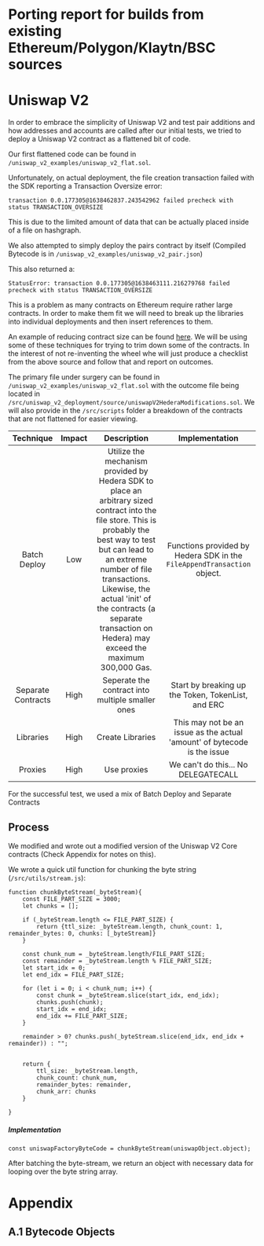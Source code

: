 # Porting report for builds from existing Ethereum/Polygon/Klaytn/BSC sources

# Uniswap V2

In order to embrace the simplicity of Uniswap V2 and test pair additions and how addresses and accounts are called after our initial tests, we tried to deploy a Uniswap V2 contract as a flattened bit of code.  

Our first flattened code can be found in `/uniswap_v2_examples/uniswap_v2_flat.sol`.

Unfortunately, on actual deployment, the file creation transaction failed with the SDK reporting a Transaction Oversize error:

`transaction 0.0.177305@1638462837.243542962 failed precheck with status TRANSACTION_OVERSIZE`

This is due to the limited amount of data that can be actually placed inside of a file on hashgraph.

We also attempted to simply deploy the pairs contract by itself (Compiled Bytecode is in `/uniswap_v2_examples/uniswap_v2_pair.json`)

This also returned a:

`StatusError: transaction 0.0.177305@1638463111.216279768 failed precheck with status TRANSACTION_OVERSIZE`

This is a problem as many contracts on Ethereum require rather large contracts.  In order to make them fit we will need to break up the libraries into individual deployments and then insert references to them.  

An example of reducing contract size can be found [here](https://ethereum.org/en/developers/tutorials/downsizing-contracts-to-fight-the-contract-size-limit/).  We will be using some of these techniques for trying to trim down some of the contracts.    In the interest of not re-inventing the wheel whe will just produce a checklist from the above source and follow that and report on outcomes.

The primary file under surgery can be found in `/uniswap_v2_examples/uniswap_v2_flat.sol` with the outcome file being located in `/src/uniswap_v2_deployment/source/uniswapV2HederaModifications.sol`.  We will also provide in the `/src/scripts` folder a breakdown of the contracts that are not flattened for easier viewing.

| Technique | Impact | Description | Implementation |
| :-------: | :----: | :---------: | :------------: |
| Batch Deploy | Low | Utilize the mechanism provided by Hedera SDK to place an arbitrary sized contract into the file store.  This is probably the best way to test but can lead to an extreme number of file transactions.  Likewise, the actual 'init' of the contracts (a separate transaction on Hedera) may exceed the maximum 300,000 Gas.  | Functions provided by Hedera SDK in the `FileAppendTransaction` object. |
| Separate Contracts | High | Seperate the contract into multiple smaller ones | Start by breaking up the Token, TokenList, and ERC |
| Libraries | High | Create Libraries | This may not be an issue as the actual 'amount' of bytecode is the issue |
| Proxies | High | Use proxies | We can't do this... No DELEGATECALL |

For the successful test, we used a mix of Batch Deploy and Separate Contracts

## Process

We modified and wrote out a modified version of the Uniswap V2 Core contracts (Check Appendix for notes on this).  


We wrote a quick util function for chunking the byte string (`/src/utils/stream.js`):

```
function chunkByteStream(_byteStream){
    const FILE_PART_SIZE = 3000;
    let chunks = [];

    if (_byteStream.length <= FILE_PART_SIZE) {
        return {ttl_size: _byteStream.length, chunk_count: 1, remainder_bytes: 0, chunks: [_byteStream]}
    }

    const chunk_num = _byteStream.length/FILE_PART_SIZE;
    const remainder = _byteStream.length % FILE_PART_SIZE;
    let start_idx = 0;
    let end_idx = FILE_PART_SIZE;

    for (let i = 0; i < chunk_num; i++) {
        const chunk = _byteStream.slice(start_idx, end_idx);
        chunks.push(chunk);
        start_idx = end_idx;
        end_idx += FILE_PART_SIZE;
    }

    remainder > 0? chunks.push(_byteStream.slice(end_idx, end_idx + remainder)) : "";


    return {
        ttl_size: _byteStream.length,
        chunk_count: chunk_num,
        remainder_bytes: remainder,
        chunk_arr: chunks
    }

}
```

##### Implementation
```
const uniswapFactoryByteCode = chunkByteStream(uniswapObject.object);
```

After batching the byte-stream, we return an object with necessary data for looping over the byte string array.





# Appendix
## A.1 Bytecode Objects
